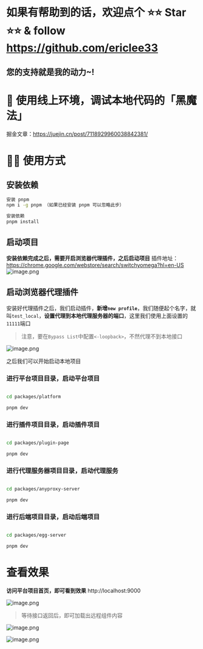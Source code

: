 # 如果有帮助到的话，欢迎点个 ⭐️⭐️ Star ⭐️⭐️ & follow https://github.com/ericlee33

## 您的支持就是我的动力~!

# 🦀 使用线上环境，调试本地代码的「黑魔法」

掘金文章：https://juejin.cn/post/7118929960038842381/

# 🏌️‍♂️ 使用方式

## 安装依赖

```sh
安装 pnpm
npm i -g pnpm （如果已经安装 pnpm 可以忽略此步）

安装依赖
pnpm install
```

## 启动项目

**安装依赖完成之后，需要开启浏览器代理插件，之后启动项目**
插件地址：
https://chrome.google.com/webstore/search/switchyomega?hl=en-US
![image.png](https://p9-juejin.byteimg.com/tos-cn-i-k3u1fbpfcp/e7fe6207768446149f832f605eae8d85~tplv-k3u1fbpfcp-watermark.image?)

## 启动浏览器代理插件

安装好代理插件之后，我们启动插件，**新增`new profile`**，我们随便起个名字，就叫`test_local`，**设置代理到本地代理服务器的端口**，这里我们使用上面设置的`11111`端口

> 注意，要在`Bypass List`中配置`<-loopback>`，不然代理不到本地接口

![image.png](https://p6-juejin.byteimg.com/tos-cn-i-k3u1fbpfcp/711fd3c1a8b3440ca88a23689b88d7d5~tplv-k3u1fbpfcp-watermark.image?)

之后我们可以开始启动本地项目

### 进行平台项目目录，启动平台项目

```sh

cd packages/platform

pnpm dev
```

### 进行插件项目目录，启动插件项目

```sh

cd packages/plugin-page

pnpm dev
```

### 进行代理服务器项目目录，启动代理服务

```sh

cd packages/anyproxy-server

pnpm dev
```

### 进行后端项目目录，启动后端项目

```sh

cd packages/egg-server

pnpm dev
```

# 查看效果

**访问平台项目首页，即可看到效果**
http://localhost:9000

![image.png](https://p1-juejin.byteimg.com/tos-cn-i-k3u1fbpfcp/d50319406c79410c85bc24d293ff2a7a~tplv-k3u1fbpfcp-watermark.image?)

> 等待接口返回后，即可加载出远程组件内容

![image.png](https://p6-juejin.byteimg.com/tos-cn-i-k3u1fbpfcp/53d7f9c219b94a038cdbb1dab4f43cf4~tplv-k3u1fbpfcp-watermark.image?)

![image.png](https://p1-juejin.byteimg.com/tos-cn-i-k3u1fbpfcp/ff32ebf4cc34481baad3db5ac05aeccf~tplv-k3u1fbpfcp-watermark.image?)
